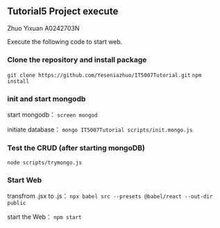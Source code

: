 ## Tutorial5 Project execute
Zhuo Yixuan A0242703N

Execute the following code to start web.

### Clone the repository and install package
`git clone https://github.com/Yeseniazhuo/IT5007Tutorial.git`
`npm install`

### init and start mongodb
start mongodb：
`screen mongod`

initiate database：
`mongo IT5007Tutorial scripts/init.mongo.js`

### Test the CRUD (after starting mongoDB)
`node scripts/trymongo.js`

### Start Web
transfrom .jsx to .js：
`npx babel src --presets @babel/react --out-dir public`

start the Web：
`npm start`
